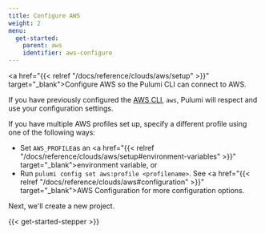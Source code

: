 ```yaml
---
title: Configure AWS
weight: 2
menu:
  get-started:
    parent: aws
    identifier: aws-configure
---
```


<!-- TODO inline a streamlined version of configuring the cloud here. -->

<a href="{{< relref "/docs/reference/clouds/aws/setup" >}}" target="_blank">Configure AWS</a> so the Pulumi CLI can connect to AWS.

If you have previously configured the <a href="https://aws.amazon.com/cli/" target="_blank">AWS CLI</a>, `aws`, Pulumi will respect and use your configuration settings.

If you have multiple AWS profiles set up, specify a different profile using one of the following ways:

* Set `AWS_PROFILE`as an <a href="{{< relref "/docs/reference/clouds/aws/setup#environment-variables" >}}" target="_blank">environment variable</a>, or
* Run `pulumi config set aws:profile <profilename>`. See <a href="{{< relref "/docs/reference/clouds/aws#configuration" >}}" target="_blank">AWS Configuration</a> for more configuration options.

Next, we'll create a new project.

{{< get-started-stepper >}}
